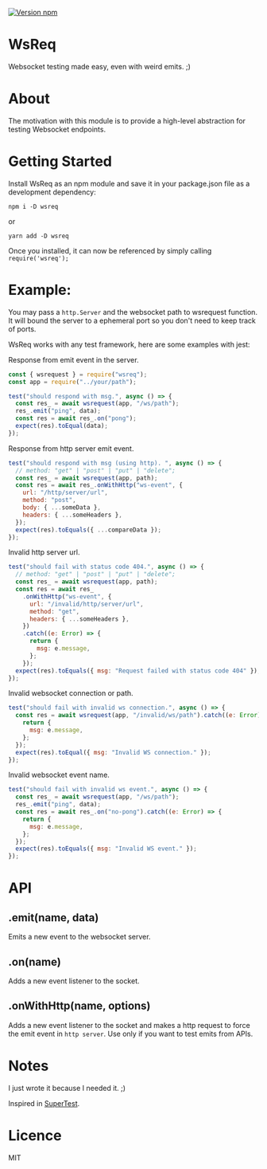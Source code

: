 [![Version npm](https://img.shields.io/npm/v/wsreq.svg?logo=npm)](https://www.npmjs.com/package/wsreq)

# WsReq

Websocket testing made easy, even with weird emits. ;)

# About

The motivation with this module is to provide a high-level abstraction for testing Websocket endpoints.

# Getting Started

Install WsReq as an npm module and save it in your package.json file as a development dependency:

```shell
npm i -D wsreq
```

or

```shell
yarn add -D wsreq
```

Once you installed, it can now be referenced by simply calling `require('wsreq');`

# Example:

You may pass a `http.Server` and the websocket path to wsrequest function.
It will bound the server to a ephemeral port so you don't need to keep track of ports.

WsReq works with any test framework, here are some examples with jest:

Response from emit event in the server.

```js
const { wsrequest } = require("wsreq");
const app = require("../your/path");

test("should respond with msg.", async () => {
  const res_ = await wsrequest(app, "/ws/path");
  res_.emit("ping", data);
  const res = await res_.on("pong");
  expect(res).toEqual(data);
});
```

Response from http server emit event.

```js
test("should respond with msg (using http). ", async () => {
  // method: "get" | "post" | "put" | "delete";
  const res_ = await wsrequest(app, path);
  const res = await res_.onWithHttp("ws-event", {
    url: "/http/server/url",
    method: "post",
    body: { ...someData },
    headers: { ...someHeaders },
  });
  expect(res).toEquals({ ...compareData });
});
```

Invalid http server url.

```js
test("should fail with status code 404.", async () => {
  // method: "get" | "post" | "put" | "delete";
  const res_ = await wsrequest(app, path);
  const res = await res_
    .onWithHttp("ws-event", {
      url: "/invalid/http/server/url",
      method: "get",
      headers: { ...someHeaders },
    })
    .catch((e: Error) => {
      return {
        msg: e.message,
      };
    });
  expect(res).toEquals({ msg: "Request failed with status code 404" });
});
```

Invalid websocket connection or path.

```js
test("should fail with invalid ws connection.", async () => {
  const res = await wsrequest(app, "/invalid/ws/path").catch((e: Error) => {
    return {
      msg: e.message,
    };
  });
  expect(res).toEqual({ msg: "Invalid WS connection." });
});
```

Invalid websocket event name.

```js
test("should fail with invalid ws event.", async () => {
  const res_ = await wsrequest(app, "/ws/path");
  res_.emit("ping", data);
  const res = await res_.on("no-pong").catch((e: Error) => {
    return {
      msg: e.message,
    };
  });
  expect(res).toEquals({ msg: "Invalid WS event." });
});
```

# API

## .emit(name, data)

Emits a new event to the websocket server.

## .on(name)

Adds a new event listener to the socket.

## .onWithHttp(name, options)

Adds a new event listener to the socket and makes a http request to force the emit event in `http server`. Use only if you want to test emits from APIs.

# Notes

I just wrote it because I needed it. ;)

Inspired in [SuperTest](https://github.com/visionmedia/supertest).

# Licence

MIT
